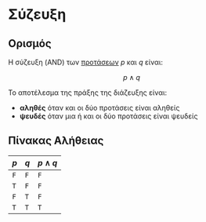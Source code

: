 # Σύζευξη

## Ορισμός

Η σύζευξη (AND) των [προτάσεων](Λογική%20Πρόταση.md) $p$
και $q$ είναι:

$$
p \land q
$$

Το αποτέλεσμα της πράξης της διάζευξης είναι:

- **αληθές** όταν και οι δύο προτάσεις είναι αληθείς
- **ψευδές** όταν μια ή και οι δύο προτάσεις είναι ψευδείς

## Πίνακας Αλήθειας

| $p$ | $q$ | $p \land q$ |
| --- | --- | ----------- |
| `F` | `F` | `F`         |
| `T` | `F` | `F`         |
| `F` | `T` | `F`         |
| `T` | `T` | `T`         |
